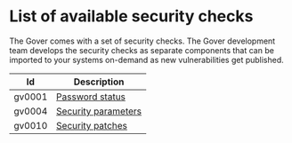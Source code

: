 # List of available security checks

The Gover comes with a set of security checks. The Gover development team develops the security checks as separate components that can be imported to your systems on-demand as new vulnerabilities get published.


| Id            | Description                         |
|---------------|-------------------------------------|
| gv0001        | [Password status](gv0001.md)        |
| gv0004        | [Security parameters](gv0004.md)    |
| gv0010        | [Security patches](gv0010.md)    |
